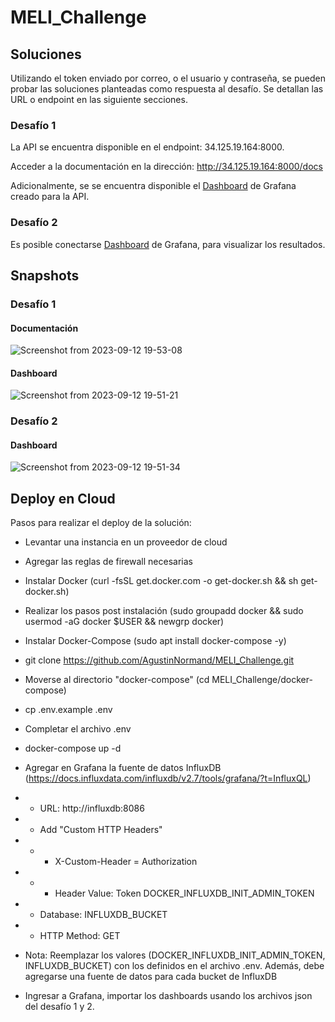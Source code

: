 # MELI_Challenge

## Soluciones

Utilizando el token enviado por correo, o el usuario y contraseña, se pueden probar las soluciones planteadas como respuesta al desafío. Se detallan las URL o endpoint en las siguiente secciones.

### Desafío 1

La API se encuentra disponible en el endpoint: 34.125.19.164:8000.

Acceder a la documentación en la dirección: http://34.125.19.164:8000/docs

Adicionalmente, se se encuentra disponible el [Dashboard](http://34.125.19.164:3000/d/d789e151-3b2f-41da-a6a4-d63afccd77fa/api-dashboard?orgId=1) de Grafana creado para la API.

### Desafío 2

Es posible conectarse [Dashboard](http://34.125.19.164:3000/d/e8677d8e-67d0-4f6e-8415-f9c53619aba0/downtime-dashboard?orgId=1) de Grafana, para visualizar los resultados.

## Snapshots

### Desafío 1

#### Documentación
![Screenshot from 2023-09-12 19-53-08](https://github.com/AgustinNormand/MELI_Challenge/assets/48933518/8903399a-d032-480a-915b-e9575fb31e01)

#### Dashboard
![Screenshot from 2023-09-12 19-51-21](https://github.com/AgustinNormand/MELI_Challenge/assets/48933518/b77bcd1b-5518-417a-acc5-162998b1cbbd)

### Desafío 2

#### Dashboard
![Screenshot from 2023-09-12 19-51-34](https://github.com/AgustinNormand/MELI_Challenge/assets/48933518/87477786-7613-43ec-b929-8b06b1aec309)





## Deploy en Cloud

Pasos para realizar el deploy de la solución:

* Levantar una instancia en un proveedor de cloud

* Agregar las reglas de firewall necesarias

* Instalar Docker (curl -fsSL get.docker.com -o get-docker.sh && sh get-docker.sh)

* Realizar los pasos post instalación (sudo groupadd docker && sudo usermod -aG docker $USER && newgrp docker)

* Instalar Docker-Compose (sudo apt install docker-compose -y)

* git clone https://github.com/AgustinNormand/MELI_Challenge.git

* Moverse al directorio "docker-compose" (cd MELI_Challenge/docker-compose)

* cp .env.example .env

* Completar el archivo .env

* docker-compose up -d

* Agregar en Grafana la fuente de datos InfluxDB (https://docs.influxdata.com/influxdb/v2.7/tools/grafana/?t=InfluxQL)
* * URL: http://influxdb:8086
* * Add "Custom HTTP Headers"
* * * X-Custom-Header = Authorization
* * * Header Value: Token DOCKER_INFLUXDB_INIT_ADMIN_TOKEN
* * Database: INFLUXDB_BUCKET
* * HTTP Method: GET

* Nota: Reemplazar los valores (DOCKER_INFLUXDB_INIT_ADMIN_TOKEN, INFLUXDB_BUCKET) con los definidos en el archivo .env. Además, debe agregarse una fuente de datos para cada bucket de InfluxDB

* Ingresar a Grafana, importar los dashboards usando los archivos json del desafío 1 y 2.


